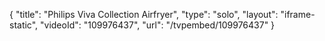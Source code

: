 {
    "title": "Philips Viva Collection Airfryer",
    "type": "solo",
    "layout": "iframe-static",
    "videoId": "109976437",
    "url": "\/tvpembed\/109976437"
}